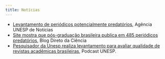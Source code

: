 ```yaml
---
title: Notícias
---
```


* [Levantamento de periódicos potencialmente predatórios](http://unan.unesp.br/destaques/30485/levantamento-de-periodicos-potencialmente-predatorios-), Agência UNESP de Notícias
* [Site mostra que pós-graduação brasileira publica em 485 periódicos predatórios](http://www.diretodaciencia.com/2017/11/17/site-mostra-que-pos-graduacao-brasileira-publica-em-485-periodicos-predatorios/), Blog Direto da Ciência
* [Pesquisador da Unesp realiza levantamento para avaliar qualidade de revistas acadêmicas brasileiras](http://podcast.unesp.br/radiorelease-22112017-pesquisador-da-unesp-realiza-levantamento-para-avaliar-qualidade-de-revistas-academicas-brasileiras), Podcast UNESP.

